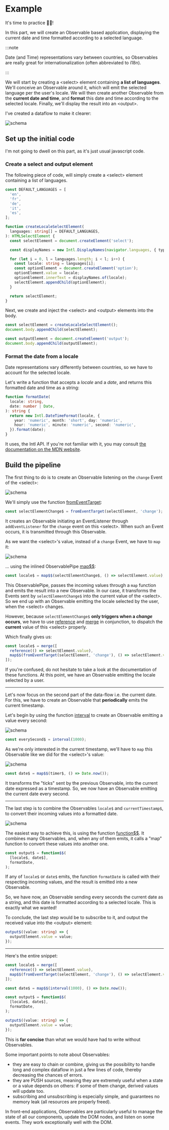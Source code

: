 # Example

It's time to practice 👨‍💻️!

In this part, we will create an Observable based application, displaying the current date and time formatted according to a selected language.

:::note

Date (and Time) representations vary between countries, so Observables are really great for internationalization (often abbreviated to i18n).

:::

We will start by creating a &lt;select&gt; element containing **a list of languages**.
We'll conceive an Observable around it, which will emit the selected language per the user's locale.
We will then create another Observable from the **current date and time**,
and **format** this date and time according to the selected locale.
Finally, we'll display the result into an &lt;output&gt;.

I've created a dataflow to make it clearer:

![schema](example-01.png)

## Set up the initial code

I'm not going to dwell on this part, as it's just usual javascript code.

### Create a select and output element

The following piece of code, will simply create a &lt;select&gt; element containing a list of languages.

```ts
const DEFAULT_LANGUAGES = [
  'en',
  'fr',
  'de',
  'it',
  'es',
];

function createLocaleSelectElement(
  languages: string[] = DEFAULT_LANGUAGES,
): HTMLSelectElement {
  const selectElement = document.createElement('select');

  const displayNames = new Intl.DisplayNames(navigator.languages, { type: 'language' });

  for (let i = 0, l = languages.length; i < l; i++) {
    const locale: string = languages[i];
    const optionElement = document.createElement('option');
    optionElement.value = locale;
    optionElement.innerText = displayNames.of(locale);
    selectElement.appendChild(optionElement);
  }

  return selectElement;
}
```

Next, we create and inject the &lt;select&gt; and &lt;output&gt; elements into the body.

```ts
const selectElement = createLocaleSelectElement();
document.body.appendChild(selectElement);

const outputElement = document.createElement('output');
document.body.appendChild(outputElement);
```

### Format the date from a locale

Date representations vary differently between countries, so we have to account for the selected locale.

Let's write a function that accepts a *locale* and a *date*, and returns this formatted date and time as a
string:

```ts
function formatDate(
  locale: string,
  date: number | Date,
): string {
  return new Intl.DateTimeFormat(locale, {
    year: 'numeric', month: 'short', day: 'numeric',
    hour: 'numeric', minute: 'numeric', second: 'numeric',
  }).format(date);
}
```

It uses, the Intl API.
If you're not familiar with it, you may consult [the documentation on the MDN website](https://developer.mozilla.org/fr/docs/Web/JavaScript/Reference/Global_Objects/Intl/DateTimeFormat).

## Build the pipeline

The first thing to do is to create an Observable listening on the `change` Event of the &lt;select&gt;:

![schema](example-01-1.png)

We'll simply use the function [fromEventTarget](/docs/reference/from-event-target/):

```ts
const selectElementChange$ = fromEventTarget(selectElement, 'change');
```

It creates an Observable initiating an EventListener through `addEventListener` for the `change` event on this &lt;select&gt;.
When such an Event occurs, it is transmitted through this Observable.

As we want the &lt;select&gt;'s value, instead of a `change` Event, we have to `map` it:

![schema](example-01-1-1.png)

... using the inlined ObservablePipe [map$$](/docs/reference/map-observable-pipe/):

```ts
const locale$ = map$$(selectElementChange$, () => selectElement.value);
```

This ObservablePipe, passes the incoming values through a `map` function and emits the result into a new Observable. 
In our case, it transforms the Events sent by `selectElementChange$` into the current value of the &lt;select&gt;.
So we end up with an Observable emitting the locale selected by the user, when the &lt;select&gt; changes.

However, because `selectElementChange$` **only triggers when a *change* occurs**, we have to use [reference](/docs/reference/reference/) and [merge](/docs/reference/merge/)
in conjunction, to dispatch the **current** value of this &lt;select&gt; properly.

Which finally gives us:

```ts
const locale$ = merge([
  reference(() => selectElement.value),
  map$$(fromEventTarget(selectElement, 'change'), () => selectElement.value)
]);
```

If you're confused, do not hesitate to take a look at the documentation of these functions.
At this point, we have an Observable emitting the locale selected by a user.

---

Let's now focus on the second part of the data-flow i.e. the current date.
For this, we have to create an Observable that **periodically** emits the current timestamp.

Let's begin by using the function [interval](/docs/reference/interval/) to create an Observable emitting a value every second:

![schema](example-01-2.png)

```ts
const everySecond$ = interval(1000);
```

As we're only interested in the current timestamp, we'll have to `map` this Observable like we did for the &lt;select&gt;'s value:

![schema](example-01-2-1.png)


```ts
const date$ = map$$(timer$, () => Date.now());
```

It transforms the "ticks" sent by the previous Observable, into the current date expressed as a timestamp.
So, we now have an Observable emitting the current date every second.

---

The last step is to combine the Observables `locale$` and `currentTimestamp$`, to convert their incoming values into a formatted date.

![schema](example-01-3.png)


The easiest way to achieve this, is using the function [function$$](/docs/reference/optimized-reactive-function/).
It combines many Observables, and, when any of them emits, it calls a "map" function to convert these values into another one.

```ts
const output$ = function$$(
  [locale$, date$],
  formatDate,
);
```

If any of `locale$` or `date$` emits, the function `formatDate` is called with their respecting incoming values,
and the result is emitted into a new Observable.

So, we have now, an Observable sending every seconds the current date as a string, and this date is formatted according to a selected locale.
This is exactly what we wanted!

To conclude, the last step would be to subscribe to it, and output the received value into the &lt;output&gt; element:

```ts
output$((value: string) => {
  outputElement.value = value;
});
```

---

Here's the entire snippet:

```ts
const locale$ = merge([
  reference(() => selectElement.value),
  map$$(fromEventTarget(selectElement, 'change'), () => selectElement.value)
]);

const date$ = map$$(interval(1000), () => Date.now()); 

const output$ = function$$(
  [locale$, date$],
  formatDate,
);

output$((value: string) => {
  outputElement.value = value;
});
```

This is **far concise** than what we would have had to write without Observables.

Some important points to note about Observables:

- they are easy to chain or combine, giving us the possibility to handle long and complex dataflow in just a few lines of code,
thereby decreasing the chances of errors.
- they are PUSH sources, meaning they are extremely useful when a state or a value depends on others:
  if some of them change, derived values will update too.
- subscribing and unsubscribing is especially simple, and guarantees no memory leak (all resources are properly freed).

In front-end applications, Observables are particularly useful to manage the state of all our components, update the DOM nodes, and
listen on some events. They work exceptionally well with the DOM.
